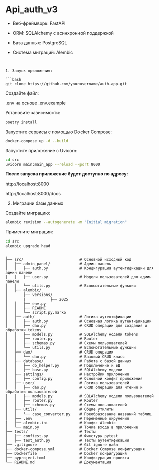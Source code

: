 # Api_auth_v3
- Веб-фреймворк: FastAPI

- ORM: SQLAlchemy с асинхронной поддержкой

- База данных: PostgreSQL

- Система миграций: Alembic


```


1. Запуск приложения:

```bash
git clone https://github.com/yourusername/auth-app.git
```


Создайте файл:

.env на основе .env.example

Установите зависимости:
```bash
poetry install
```

Запустите сервисы с помощью Docker Compose:

```bash
docker-compose up -d --build
```

Запустите приложение с Uvicorn:

```bash
cd src
uvicorn main:main_app --reload --port 8000
```

**После запуска приложение будет доступно по адресу:**

http://localhost:8000

http://localhost:8000/docs

2. Миграции базы данных
   
Создайте миграцию:

```bash
alembic revision --autogenerate -m "Initial migration"
```

Примените миграции:

```bash
cd src
alembic upgrade head
```

```
.
├── src/                         # Основной исходный код
│   ├── admin_panel/             # Админ панель
│   │   ├── auth.py              # Конфигурация аутентификации для админ панели
│   │   ├── user.py              # Модели пользователей для админ панели
│   │   └── utils.py             # Вспомогательные функции
│   ├── alembic/                 
│       ├── versions/            
│       |           ├── 2025     
│   │   ├── env.py               
│   │   ├── README          
│   │   └── script.py.marko   
│   ├── auth/                    # Логика аутентификации
│   │   ├── auth.py              # Основная логика аутентификации
│   │   ├── dao.py               # CRUD операции для создания и обработки tokens
│   │   ├── models.py            # SQLAlchemy модели tokens
│   │   ├── router.py            # Router
│   │   ├── schemas.py           # Схемы пользователей
│   │   └── utils.py             # Вспомогательные функции
│   ├── dao/                     # CRUD операции
│   │   └── dao.py               # Базовый CRUD класс
│   ├── database/                # Работа с базой данных
│   │   ├── db_helper.py         # Подключение к БД
│   │   ├── base.py              # SQLAlchemy модели
│   ├── settings/                # Настройки приложения
│   │   ├── config.py            # Основной конфиг приложения
│   ├── user/                    # Логика пользователей
│   │   ├── dao.py               # CRUD операции для чтения и обработки пользователей
│   │   ├── models.py            # SQLAlchemy модели пользователей
│   │   ├── router.py            # Router
│   │   ├── schemas.py           # Схемы пользователей
│   ├── utils/                   # Общие утилиты
│   │   └── case_converter.py    # Преобразование названий таблиц
│   ├── .env                     # Переменные окружения
|   ├── alembic.ini              # Конфиг Alembic
│   └── main.py                  # Точка входа в приложение
├── tests/                       # Тесты
│   ├── conftest.py              # Фикстуры pytest
│   ├── test_auth.py             # Тесты аутентификации
├── .gitignore                   # Git ignore файл
├── docker-compose.yml           # Docker Compose конфигурация
├── Dockerfile                   # Docker конфигурация
├── pyproject.toml               # Конфигурация проекта
└── README.md                    # Документация
```
